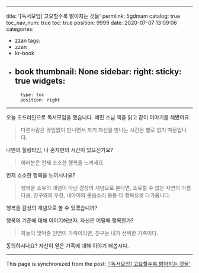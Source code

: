 
---
title: '[독서모임] 고요할수록 밝아지는 것들'
permlink: 5gdmam
catalog: true
toc_nav_num: true
toc: true
position: 9999
date: 2020-07-07 13:09:06
categories:
- zzan
tags:
- zzan
- kr-book
- book
thumbnail: None
sidebar:
    right:
        sticky: true
widgets:
    -
        type: toc
        position: right
---


오늘 오프라인으로 독서모임을 했습니다. 혜민 스님 책을 읽고 같이 이야기를 해봤어요.

> 다른사람은 끊임없이 만나면서 자기 자신을 만나는 시간은 별로 없기 때문입니다.


나만의 힐링타임, 나 혼자만의 시간이 있으신가요?



> 여러분은 언제 소소한 행복을 느끼세요.

언제 소소한 행복을 느끼시나요?


> 행복을 소유의 개념이 아닌 감상의 개념으로 본다면, 소유할 수 없는 자연의 아름다움, 친구와의 우정, 내아이의 웃음소리 등등 다 행복으로 다가옵니다.

행복을 감상의 개념으로 볼 수 있겠습니까?

행복의 기준에 대해 이야기해보자. 자신은 어떨때 행복한가?

> 하늘이 맺어준 인연이 가족이라면, 친구는 내가 선택한 가족이다.


동의하시나요? 자신이 얻은 가족에 대해 이야기 해봅시다.

- - -

This page is synchronized from the post: ['[독서모임] 고요할수록 밝아지는 것들'](https://steemit.com/@jacobyu/5gdmam)
